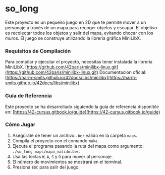 # so_long

Este proyecto es un pequeño juego en 2D que te permite mover a un personaje a través de un mapa para recoger objetos y escapar. El objetivo es recolectar todos los objetos y salir del mapa, evitando chocar con los muros. El juego se construye utilizando la librería gráfica MiniLibX.

### Requisitos de Compilación

Para compilar y ejecutar el proyecto, necesitas tener instalada la librería MiniLibX.
[https://github.com/42paris/minilibx-linux.git](https://github.com/42paris/minilibx-linux.git)
Documentacion oficial: [https://harm-smits.github.io/42docs/libs/minilibx](https://harm-smits.github.io/42docs/libs/minilibx)

### Guía de Referencia

Este proyecto se ha desarrollado siguiendo la guía de referencia disponible en:
[https://42-cursus.gitbook.io/guide](https://42-cursus.gitbook.io/guide)

### Cómo Jugar

1.  Asegúrate de tener un archivo `.ber` válido en la carpeta `maps`.
2.  Compila el proyecto con el comando `make`.
3.  Ejecuta el programa pasando la ruta del mapa como argumento: `./so_long maps/mapa_valido.ber`.
4.  Usa las teclas `W`, `A`, `S` y `D` para mover al personaje.
5.  El número de movimientos se mostrará en el terminal.
6.  Presiona `ESC` para salir del juego.
